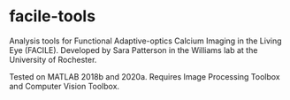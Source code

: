 # facile-tools

Analysis tools for Functional Adaptive-optics Calcium Imaging in the Living Eye (FACILE). Developed by Sara Patterson in the Williams lab at the University of Rochester.

Tested on MATLAB 2018b and 2020a. Requires Image Processing Toolbox and Computer Vision Toolbox.